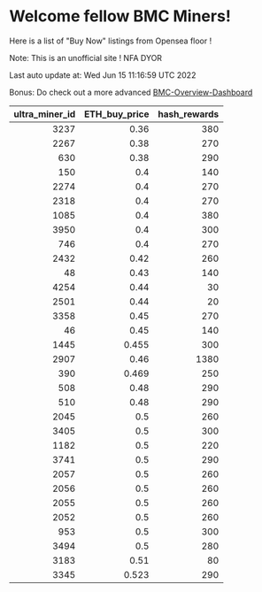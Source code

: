 # Welcome fellow BMC Miners!
Here is a list of "Buy Now" listings from Opensea floor !

Note: This is an unofficial site ! NFA DYOR

Last auto update at: Wed Jun 15 11:16:59 UTC 2022

Bonus: Do check out a more advanced [BMC-Overview-Dashboard](https://dune.com/defifunk/BMC-Overview-Dashboard)


|   ultra_miner_id |   ETH_buy_price |   hash_rewards |
|-----------------:|----------------:|---------------:|
|             3237 |           0.36  |            380 |
|             2267 |           0.38  |            270 |
|              630 |           0.38  |            290 |
|              150 |           0.4   |            140 |
|             2274 |           0.4   |            270 |
|             2318 |           0.4   |            270 |
|             1085 |           0.4   |            380 |
|             3950 |           0.4   |            300 |
|              746 |           0.4   |            270 |
|             2432 |           0.42  |            260 |
|               48 |           0.43  |            140 |
|             4254 |           0.44  |             30 |
|             2501 |           0.44  |             20 |
|             3358 |           0.45  |            270 |
|               46 |           0.45  |            140 |
|             1445 |           0.455 |            300 |
|             2907 |           0.46  |           1380 |
|              390 |           0.469 |            250 |
|              508 |           0.48  |            290 |
|              510 |           0.48  |            290 |
|             2045 |           0.5   |            260 |
|             3405 |           0.5   |            300 |
|             1182 |           0.5   |            220 |
|             3741 |           0.5   |            290 |
|             2057 |           0.5   |            260 |
|             2056 |           0.5   |            260 |
|             2055 |           0.5   |            260 |
|             2052 |           0.5   |            260 |
|              953 |           0.5   |            300 |
|             3494 |           0.5   |            280 |
|             3183 |           0.51  |             80 |
|             3345 |           0.523 |            290 |